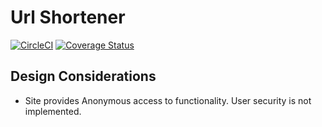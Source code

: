 # Url Shortener

[![CircleCI](https://circleci.com/gh/dharnitski/url-shortener.svg?style=svg)](https://circleci.com/gh/dharnitski/url-shortener)
[![Coverage Status](https://coveralls.io/repos/github/dharnitski/url-shortener/badge.svg)](https://coveralls.io/github/dharnitski/url-shortener)

## Design Considerations

* Site provides Anonymous access to functionality. User security is not implemented.




